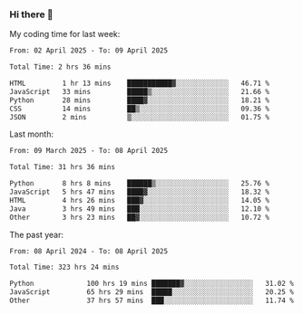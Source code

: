 ### Hi there 👋

My coding time for last week:

<!--START_SECTION:week-->

```txt
From: 02 April 2025 - To: 09 April 2025

Total Time: 2 hrs 36 mins

HTML         1 hr 13 mins    ███████████▓░░░░░░░░░░░░░   46.71 %
JavaScript   33 mins         █████▒░░░░░░░░░░░░░░░░░░░   21.66 %
Python       28 mins         ████▓░░░░░░░░░░░░░░░░░░░░   18.21 %
CSS          14 mins         ██▒░░░░░░░░░░░░░░░░░░░░░░   09.36 %
JSON         2 mins          ▒░░░░░░░░░░░░░░░░░░░░░░░░   01.75 %
```

<!--END_SECTION:week-->

Last month:

<!--START_SECTION:month-->

```txt
From: 09 March 2025 - To: 08 April 2025

Total Time: 31 hrs 36 mins

Python       8 hrs 8 mins    ██████▒░░░░░░░░░░░░░░░░░░   25.76 %
JavaScript   5 hrs 47 mins   ████▓░░░░░░░░░░░░░░░░░░░░   18.32 %
HTML         4 hrs 26 mins   ███▓░░░░░░░░░░░░░░░░░░░░░   14.05 %
Java         3 hrs 49 mins   ███░░░░░░░░░░░░░░░░░░░░░░   12.10 %
Other        3 hrs 23 mins   ██▓░░░░░░░░░░░░░░░░░░░░░░   10.72 %
```

<!--END_SECTION:month-->

The past year:

<!--START_SECTION:year-->

```txt
From: 08 April 2024 - To: 08 April 2025

Total Time: 323 hrs 24 mins

Python             100 hrs 19 mins ███████▓░░░░░░░░░░░░░░░░░   31.02 %
JavaScript         65 hrs 29 mins  █████░░░░░░░░░░░░░░░░░░░░   20.25 %
Other              37 hrs 57 mins  ███░░░░░░░░░░░░░░░░░░░░░░   11.74 %
```

<!--END_SECTION:year-->
